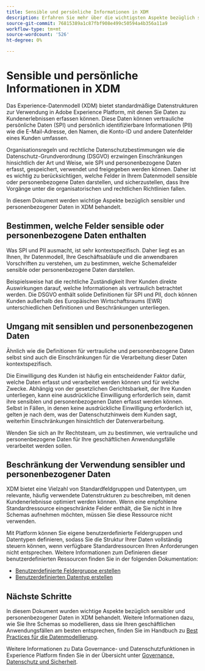 ```yaml
---
title: Sensible und persönliche Informationen in XDM
description: Erfahren Sie mehr über die wichtigsten Aspekte bezüglich sensibler personenbezogener Daten (SPI) und persönlich identifizierbarer Informationen (PII) im Experience-Datenmodell (XDM).
source-git-commit: 76815389a1c87fbf908e499c50594a4b356a11a9
workflow-type: tm+mt
source-wordcount: '526'
ht-degree: 0%

---
```


# Sensible und persönliche Informationen in XDM

Das Experience-Datenmodell (XDM) bietet standardmäßige Datenstrukturen zur Verwendung in Adobe Experience Platform, mit denen Sie Daten zu Kundenerlebnissen erfassen können. Diese Daten können vertrauliche persönliche Daten (SPI) und persönlich identifizierbare Informationen (PII) wie die E-Mail-Adresse, den Namen, die Konto-ID und andere Datenfelder eines Kunden umfassen.

Organisationsregeln und rechtliche Datenschutzbestimmungen wie die Datenschutz-Grundverordnung (DSGVO) erzwingen Einschränkungen hinsichtlich der Art und Weise, wie SPI und personenbezogene Daten erfasst, gespeichert, verwendet und freigegeben werden können. Daher ist es wichtig zu berücksichtigen, welche Felder in Ihrem Datenmodell sensible oder personenbezogene Daten darstellen, und sicherzustellen, dass Ihre Vorgänge unter die organisatorischen und rechtlichen Richtlinien fallen.

In diesem Dokument werden wichtige Aspekte bezüglich sensibler und personenbezogener Daten in XDM behandelt.

## Bestimmen, welche Felder sensible oder personenbezogene Daten enthalten

Was SPI und PII ausmacht, ist sehr kontextspezifisch. Daher liegt es an Ihnen, Ihr Datenmodell, Ihre Geschäftsabläufe und die anwendbaren Vorschriften zu verstehen, um zu bestimmen, welche Schemafelder sensible oder personenbezogene Daten darstellen.

Beispielsweise hat die rechtliche Zuständigkeit Ihrer Kunden direkte Auswirkungen darauf, welche Informationen als vertraulich betrachtet werden. Die DSGVO enthält solide Definitionen für SPI und PII, doch können Kunden außerhalb des Europäischen Wirtschaftsraums (EWR) unterschiedlichen Definitionen und Beschränkungen unterliegen.

## Umgang mit sensiblen und personenbezogenen Daten

Ähnlich wie die Definitionen für vertrauliche und personenbezogene Daten selbst sind auch die Einschränkungen für die Verarbeitung dieser Daten kontextspezifisch.

Die Einwilligung des Kunden ist häufig ein entscheidender Faktor dafür, welche Daten erfasst und verarbeitet werden können und für welche Zwecke. Abhängig von der gesetzlichen Gerichtsbarkeit, der Ihre Kunden unterliegen, kann eine ausdrückliche Einwilligung erforderlich sein, damit ihre sensiblen und personenbezogenen Daten erfasst werden können. Selbst in Fällen, in denen keine ausdrückliche Einwilligung erforderlich ist, gelten je nach dem, was der Datenschutzhinweis dem Kunden sagt, weiterhin Einschränkungen hinsichtlich der Datenverarbeitung.

Wenden Sie sich an Ihr Rechtsteam, um zu bestimmen, wie vertrauliche und personenbezogene Daten für Ihre geschäftlichen Anwendungsfälle verarbeitet werden sollen.

## Beschränkung der Verwendung sensibler und personenbezogener Daten

XDM bietet eine Vielzahl von Standardfeldgruppen und Datentypen, um relevante, häufig verwendete Datenstrukturen zu beschreiben, mit denen Kundenerlebnisse optimiert werden können. Wenn eine empfohlene Standardressource eingeschränkte Felder enthält, die Sie nicht in Ihre Schemas aufnehmen möchten, müssen Sie diese Ressource nicht verwenden.

Mit Platform können Sie eigene benutzerdefinierte Feldergruppen und Datentypen definieren, sodass Sie die Struktur Ihrer Daten vollständig steuern können, wenn verfügbare Standardressourcen Ihren Anforderungen nicht entsprechen. Weitere Informationen zum Definieren dieser benutzerdefinierten Ressourcen finden Sie in der folgenden Dokumentation:

* [Benutzerdefinierte Feldergruppe erstellen](../ui/resources/field-groups.md#create)
* [Benutzerdefinierten Datentyp erstellen](../ui/resources/data-types.md#create)

<!-- (To include once features are available)
* Marking fields as sensitive
* Remove fields from standard field groups pre-ingestion
* Deprecate fields post-ingestion
-->

## Nächste Schritte

In diesem Dokument wurden wichtige Aspekte bezüglich sensibler und personenbezogener Daten in XDM behandelt. Weitere Informationen dazu, wie Sie Ihre Schemas so modellieren, dass sie Ihren geschäftlichen Anwendungsfällen am besten entsprechen, finden Sie im Handbuch zu [Best Practices für die Datenmodellierung](./best-practices.md).

Weitere Informationen zu Data Governance- und Datenschutzfunktionen in Experience Platform finden Sie in der Übersicht unter [Governance, Datenschutz und Sicherheit](../../landing/governance-privacy-security/overview.md).
